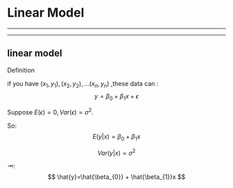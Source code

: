 # Linear Model

***

***

## linear model

Definition

if you have $(x_{1},y_{1}),(x_{2},y_{2}),...(x_{n},y_{n})$ ,these data can :
$$
y = \beta_{0} + \beta_{1}x +\epsilon
$$


Suppose $E(\epsilon)=0, Var(\epsilon)=\sigma^{2}$.

So:
$$
E(y|x) = \beta_{0}+\beta_{1}x
$$

$$
Var(y|x)=\sigma^{2}
$$

⇥:
$$
\hat{y}=\hat{\beta_{0}} + \hat{\beta_{1}}x
$$


